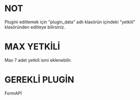 # NOT
Plugini editlemek için "plugin_data" adlı klasörün içindeki "yetkili" klasöründen editleye bilirsiniz.

# MAX YETKİLİ
Max 7 adet yetkili ismi eklenebilir.

# GEREKLİ PLUGİN
FormAPİ


